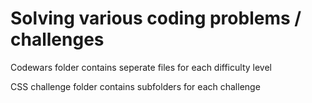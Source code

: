 # Solving various coding problems / challenges

Codewars folder contains seperate files for each difficulty level

CSS challenge folder contains subfolders for each challenge